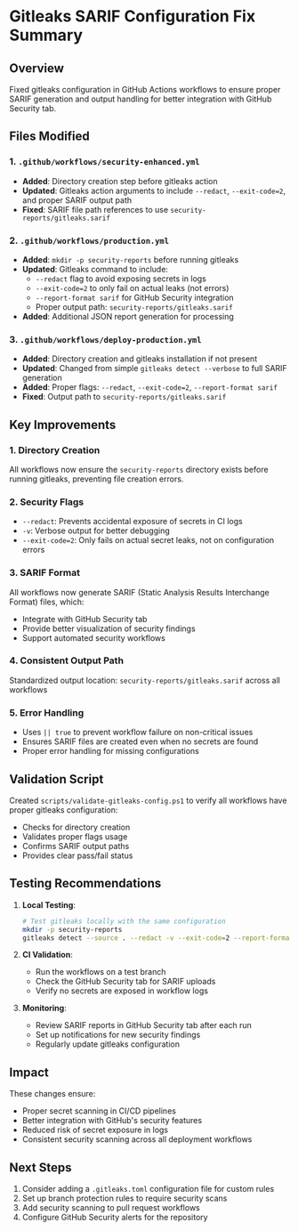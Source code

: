 # Gitleaks SARIF Configuration Fix Summary

## Overview
Fixed gitleaks configuration in GitHub Actions workflows to ensure proper SARIF generation and output handling for better integration with GitHub Security tab.

## Files Modified

### 1. `.github/workflows/security-enhanced.yml`
- **Added**: Directory creation step before gitleaks action
- **Updated**: Gitleaks action arguments to include `--redact`, `--exit-code=2`, and proper SARIF output path
- **Fixed**: SARIF file path references to use `security-reports/gitleaks.sarif`

### 2. `.github/workflows/production.yml`
- **Added**: `mkdir -p security-reports` before running gitleaks
- **Updated**: Gitleaks command to include:
  - `--redact` flag to avoid exposing secrets in logs
  - `--exit-code=2` to only fail on actual leaks (not errors)
  - `--report-format sarif` for GitHub Security integration
  - Proper output path: `security-reports/gitleaks.sarif`
- **Added**: Additional JSON report generation for processing

### 3. `.github/workflows/deploy-production.yml`
- **Added**: Directory creation and gitleaks installation if not present
- **Updated**: Changed from simple `gitleaks detect --verbose` to full SARIF generation
- **Added**: Proper flags: `--redact`, `--exit-code=2`, `--report-format sarif`
- **Fixed**: Output path to `security-reports/gitleaks.sarif`

## Key Improvements

### 1. **Directory Creation**
All workflows now ensure the `security-reports` directory exists before running gitleaks, preventing file creation errors.

### 2. **Security Flags**
- `--redact`: Prevents accidental exposure of secrets in CI logs
- `-v`: Verbose output for better debugging
- `--exit-code=2`: Only fails on actual secret leaks, not on configuration errors

### 3. **SARIF Format**
All workflows now generate SARIF (Static Analysis Results Interchange Format) files, which:
- Integrate with GitHub Security tab
- Provide better visualization of security findings
- Support automated security workflows

### 4. **Consistent Output Path**
Standardized output location: `security-reports/gitleaks.sarif` across all workflows

### 5. **Error Handling**
- Uses `|| true` to prevent workflow failure on non-critical issues
- Ensures SARIF files are created even when no secrets are found
- Proper error handling for missing configurations

## Validation Script
Created `scripts/validate-gitleaks-config.ps1` to verify all workflows have proper gitleaks configuration:
- Checks for directory creation
- Validates proper flags usage
- Confirms SARIF output paths
- Provides clear pass/fail status

## Testing Recommendations

1. **Local Testing**:
   ```bash
   # Test gitleaks locally with the same configuration
   mkdir -p security-reports
   gitleaks detect --source . --redact -v --exit-code=2 --report-format sarif --report-path security-reports/gitleaks.sarif
   ```

2. **CI Validation**:
   - Run the workflows on a test branch
   - Check the GitHub Security tab for SARIF uploads
   - Verify no secrets are exposed in workflow logs

3. **Monitoring**:
   - Review SARIF reports in GitHub Security tab after each run
   - Set up notifications for new security findings
   - Regularly update gitleaks configuration

## Impact
These changes ensure:
- Proper secret scanning in CI/CD pipelines
- Better integration with GitHub's security features
- Reduced risk of secret exposure in logs
- Consistent security scanning across all deployment workflows

## Next Steps
1. Consider adding a `.gitleaks.toml` configuration file for custom rules
2. Set up branch protection rules to require security scans
3. Add security scanning to pull request workflows
4. Configure GitHub Security alerts for the repository